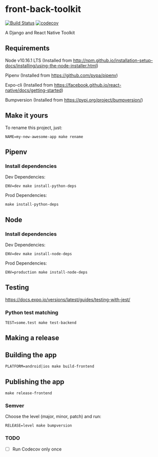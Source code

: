 # front-back-toolkit
[![Build Status](https://travis-ci.org/vinicyusmacedo/front-back-toolkit.svg?branch=master)](https://travis-ci.org/vinicyusmacedo/front-back-toolkit)
[![codecov](https://codecov.io/gh/vinicyusmacedo/front-back-toolkit/branch/master/graph/badge.svg)](https://codecov.io/gh/vinicyusmacedo/front-back-toolkit)

A Django and React Native Toolkit

## Requirements
Node v10.16.1 LTS (Installed from http://npm.github.io/installation-setup-docs/installing/using-the-node-installer.html)

Pipenv (Installed from https://github.com/pypa/pipenv)

Expo-cli (Installed from https://facebook.github.io/react-native/docs/getting-started)

Bumpversion (Installed from https://pypi.org/project/bumpversion/)

## Make it yours

To rename this project, just:

`NAME=my-new-awesome-app make rename`

## Pipenv

### Install dependencies

Dev Dependencies:

`ENV=dev make install-python-deps`

Prod Dependencies:

`make install-python-deps`

## Node

### Install dependencies

Dev Dependencies:

`ENV=dev make install-node-deps`

Prod Dependencies:

`ENV=production make install-node-deps`

## Testing

https://docs.expo.io/versions/latest/guides/testing-with-jest/

### Python test matching

`TEST=some.test make test-backend`

## Making a release

## Building the app

`PLATFORM=android|ios make build-frontend`

## Publishing the app

`make release-frontend`

### Semver

Choose the level (major, minor, patch) and run:

`RELEASE=level make bumpversion`

### TODO
- [ ] Run Codecov only once
